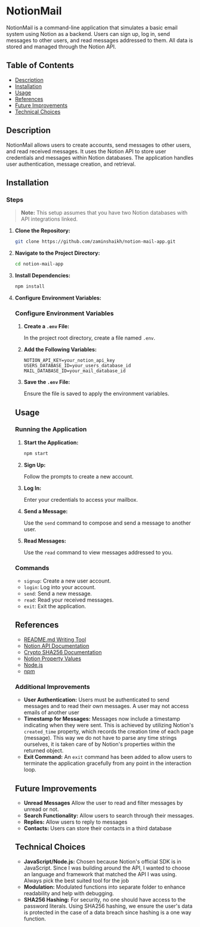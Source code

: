 # NotionMail

NotionMail is a command-line application that simulates a basic email system using Notion as a backend. Users can sign up, log in, send messages to other users, and read messages addressed to them. All data is stored and managed through the Notion API.

## Table of Contents

- [Description](#description)
- [Installation](#installation)
- [Usage](#usage)
- [References](#references)
- [Future Improvements](#future-improvements)
- [Technical Choices](#technical-choices)

## Description

NotionMail allows users to create accounts, send messages to other users, and read received messages. It uses the Notion API to store user credentials and messages within Notion databases. The application handles user authentication, message creation, and retrieval.

## Installation

### Steps

> **Note:** This setup assumes that you have two Notion databases with API integrations linked.

1. **Clone the Repository:**

   ```bash
   git clone https://github.com/zaminshaikh/notion-mail-app.git

2. **Navigate to the Project Directory:**

    ```bash
    cd notion-mail-app

3. **Install Dependencies:**

    ```bash
    npm install

4. **Configure Environment Variables:**

    ### Configure Environment Variables

    1. **Create a `.env` File:**

        In the project root directory, create a file named `.env`.

    2. **Add the Following Variables:**

        ```env
        NOTION_API_KEY=your_notion_api_key
        USERS_DATABASE_ID=your_users_database_id
        MAIL_DATABASE_ID=your_mail_database_id
        ```

    3. **Save the `.env` File:**

        Ensure the file is saved to apply the environment variables.

    ## Usage

    ### Running the Application

    1. **Start the Application:**

        ```bash
        npm start
        ```

    2. **Sign Up:**

        Follow the prompts to create a new account.

    3. **Log In:**

        Enter your credentials to access your mailbox.

    4. **Send a Message:**

        Use the `send` command to compose and send a message to another user.

    5. **Read Messages:**

        Use the `read` command to view messages addressed to you.

    ### Commands

    - `signup`: Create a new user account.
    - `login`: Log into your account.
    - `send`: Send a new message.
    - `read`: Read your received messages.
    - `exit`: Exit the application.

    ## References

    - [README.md Writing Tool](https://readme.so/)
    - [Notion API Documentation](https://developers.notion.com/docs/create-a-notion-integration#getting-started)
    - [Crypto SHA256 Documentation](https://nodejs.org/api/crypto.html)
    - [Notion Property Values](https://developers.notion.com/reference/property-value-object#title-property-values)
    - [Node.js](https://nodejs.org/)
    - [npm](https://www.npmjs.com/)

    ### Additional Improvements

    - **User Authentication:** Users must be authenticated to send messages and to read their own messages. A user may not access emails of another user
    - **Timestamp for Messages:** Messages now include a timestamp indicating when they were sent. This is achieved by utilizing Notion's `created_time` property, which records the creation time of each page (message). This way we do not have to parse any time strings ourselves, it is taken care of by Notion's properties within the returned object.
    - **Exit Command:** An `exit` command has been added to allow users to terminate the application gracefully from any point in the interaction loop.

    ## Future Improvements

    - **Unread Messages** Allow the user to read and filter messages by unread or not.
    - **Search Functionality:** Allow users to search through their messages.
    - **Replies:** Allow users to reply to messages
    - **Contacts:** Users can store their contacts in a third database

    ## Technical Choices

    - **JavaScript/Node.js:** Chosen because Notion's official SDK is in JavaScript. Since I was building around the API, I wanted to choose an language and framework that matched the API I was using. Always pick the best suited tool for the job
    - **Modulation:** Modulated functions into separate folder to enhance readability and help with debugging.
    - **SHA256 Hashing:** For security, no one should have access to the password literals. Using SHA256 hashing, we ensure the user's data is protected in the case of a data breach since hashing is a one way function.
